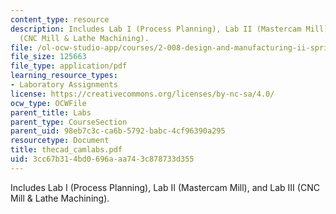 ```yaml
---
content_type: resource
description: Includes Lab I (Process Planning), Lab II (Mastercam Mill), and Lab III
  (CNC Mill & Lathe Machining).
file: /ol-ocw-studio-app/courses/2-008-design-and-manufacturing-ii-spring-2004/3cc67b314bd0696aaa743c878733d355_thecad_camlabs.pdf
file_size: 125663
file_type: application/pdf
learning_resource_types:
- Laboratory Assignments
license: https://creativecommons.org/licenses/by-nc-sa/4.0/
ocw_type: OCWFile
parent_title: Labs
parent_type: CourseSection
parent_uid: 98eb7c3c-ca6b-5792-babc-4cf96390a295
resourcetype: Document
title: thecad_camlabs.pdf
uid: 3cc67b31-4bd0-696a-aa74-3c878733d355
---
```

Includes Lab I (Process Planning), Lab II (Mastercam Mill), and Lab III (CNC Mill & Lathe Machining).